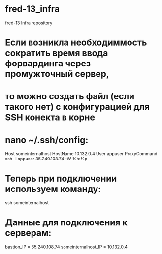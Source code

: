 # fred-13_infra
fred-13 Infra repository

# Если возникла необходиммость сократить время ввода форвардинга через промужточный сервер,
# то можно создать файл (если такого нет) с конфигурацией для SSH конекта в корне
# nano ~/.ssh/config:

Host someinternalhost
	HostName 10.132.0.4
	User appuser
	ProxyCommand ssh -l appuser 35.240.108.74 -W %h:%p

# Теперь при подключении используем команду: 

ssh someinternalhost

# Данные для подключения к серверам:

bastion_IP = 35.240.108.74
someinternalhost_IP = 10.132.0.4
